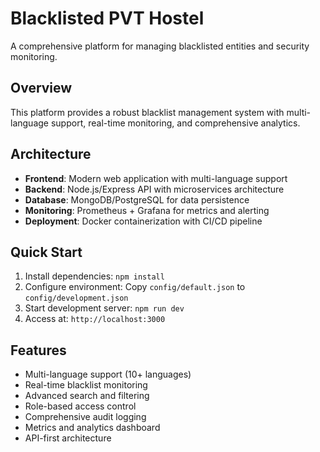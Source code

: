 # Blacklisted PVT Hostel

A comprehensive platform for managing blacklisted entities and security monitoring.

## Overview

This platform provides a robust blacklist management system with multi-language support, real-time monitoring, and comprehensive analytics.

## Architecture

- **Frontend**: Modern web application with multi-language support
- **Backend**: Node.js/Express API with microservices architecture
- **Database**: MongoDB/PostgreSQL for data persistence
- **Monitoring**: Prometheus + Grafana for metrics and alerting
- **Deployment**: Docker containerization with CI/CD pipeline

## Quick Start

1. Install dependencies: `npm install`
2. Configure environment: Copy `config/default.json` to `config/development.json`
3. Start development server: `npm run dev`
4. Access at: `http://localhost:3000`

## Features

- Multi-language support (10+ languages)
- Real-time blacklist monitoring
- Advanced search and filtering
- Role-based access control
- Comprehensive audit logging
- Metrics and analytics dashboard
- API-first architecture